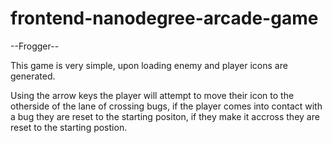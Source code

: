 frontend-nanodegree-arcade-game
===============================
--Frogger--

This game is very simple, upon loading enemy and player icons are generated.

Using the arrow keys the player will attempt to move their icon to the otherside of the lane of crossing bugs, if the player comes into contact with a bug they are reset to the starting positon, if they make it accross they are reset to the starting postion.
